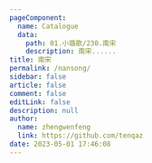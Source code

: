 ```yaml
---
pageComponent: 
  name: Catalogue
  data: 
    path: 01.小璐歌/230.南宋
    description: 南宋......
title: 南宋
permalink: /nansong/
sidebar: false
article: false
comment: false
editLink: false
description: null
author: 
  name: zhengwenfeng
  link: https://github.com/tenqaz
date: 2023-05-01 17:46:08
---
```

